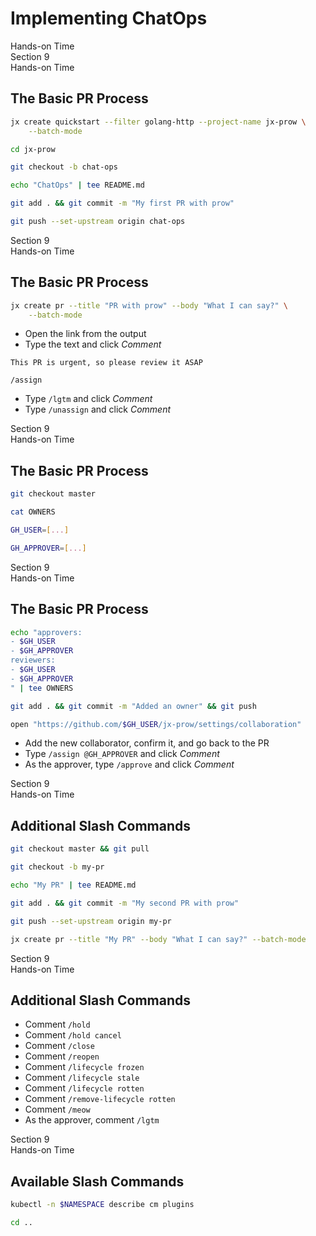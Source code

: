 <!-- .slide: class="center dark" -->
<!-- .slide: data-background="../img/background/hands-on.jpg" -->
# Implementing ChatOps

<div class="label">Hands-on Time</div>


<!-- .slide: class="dark" -->
<div class="eyebrow">Section 9</div>
<div class="label">Hands-on Time</div>

## The Basic PR Process

```bash
jx create quickstart --filter golang-http --project-name jx-prow \
    --batch-mode

cd jx-prow

git checkout -b chat-ops

echo "ChatOps" | tee README.md

git add . && git commit -m "My first PR with prow"

git push --set-upstream origin chat-ops
```


<!-- .slide: class="dark" -->
<div class="eyebrow">Section 9</div>
<div class="label">Hands-on Time</div>

## The Basic PR Process

```bash
jx create pr --title "PR with prow" --body "What I can say?" \
    --batch-mode
```

* Open the link from the output
* Type the text and click *Comment*

```
This PR is urgent, so please review it ASAP

/assign
```

* Type `/lgtm` and click *Comment*
* Type `/unassign` and click *Comment*


<!-- .slide: class="dark" -->
<div class="eyebrow">Section 9</div>
<div class="label">Hands-on Time</div>

## The Basic PR Process

```bash
git checkout master

cat OWNERS

GH_USER=[...]

GH_APPROVER=[...]
```


<!-- .slide: class="dark" -->
<div class="eyebrow">Section 9</div>
<div class="label">Hands-on Time</div>

## The Basic PR Process

```bash
echo "approvers:
- $GH_USER
- $GH_APPROVER
reviewers:
- $GH_USER
- $GH_APPROVER
" | tee OWNERS

git add . && git commit -m "Added an owner" && git push

open "https://github.com/$GH_USER/jx-prow/settings/collaboration"
```

* Add the new collaborator, confirm it, and go back to the PR
* Type `/assign @GH_APPROVER` and click *Comment*
* As the approver, type `/approve` and click *Comment*


<!-- .slide: class="dark" -->
<div class="eyebrow">Section 9</div>
<div class="label">Hands-on Time</div>

## Additional Slash Commands

```bash
git checkout master && git pull

git checkout -b my-pr

echo "My PR" | tee README.md

git add . && git commit -m "My second PR with prow"

git push --set-upstream origin my-pr

jx create pr --title "My PR" --body "What I can say?" --batch-mode
```


<!-- .slide: class="dark" -->
<div class="eyebrow">Section 9</div>
<div class="label">Hands-on Time</div>

## Additional Slash Commands

* Comment `/hold`
* Comment `/hold cancel`
* Comment `/close`
* Comment `/reopen`
* Comment `/lifecycle frozen`
* Comment `/lifecycle stale`
* Comment `/lifecycle rotten`
* Comment `/remove-lifecycle rotten`
* Comment `/meow`
* As the approver, comment `/lgtm`


<!-- .slide: class="dark" -->
<div class="eyebrow">Section 9</div>
<div class="label">Hands-on Time</div>

## Available Slash Commands

```bash
kubectl -n $NAMESPACE describe cm plugins

cd ..
```
